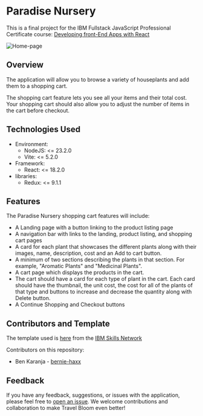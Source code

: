 # Paradise Nursery

This is a final project for the IBM Fullstack JavaScript Professional Certificate course: [Developing front-End Apps with React](https://www.coursera.org/learn/developing-frontend-apps-with-react/home/welcome)

![Home-page](./public/plant-home-page.png)
## Overview
The application will allow you to browse a variety of houseplants and add them to a shopping cart. 

The shopping cart feature lets you see all your items and their total cost. Your shopping cart should also allow you to adjust the number of items in the cart before checkout.

## Technologies Used

- Environment:
    - NodeJS: <= 23.2.0
    - Vite: <= 5.2.0
- Framework:
    - React: <= 18.2.0
- libraries:
    - Redux: <= 9.1.1

## Features

The Paradise Nursery shopping cart features will include:

- A Landing page with a button linking to the product listing page
- A navigation bar with links to the landing, product listing, and shopping cart pages
- A card for each plant that showcases the different plants along with their images, name, description, cost and an Add to cart button.
- A minimum of two sections describing the plants in that section. For example, "Aromatic Plants" and "Medicinal Plants".
- A cart page which displays the products in the cart.
- The cart should have a card for each type of plant in the cart. Each card should have the thumbnail, the unit cost, the cost for all of the plants of that type and buttons to increase and decrease the quantity along with Delete button.
- A Continue Shopping and Checkout buttons

## Contributors and Template

The template used is [here](https://github.com/ibm-developer-skills-network/e-plantShopping.git) from the [IBM Skills Network](https://github.com/ibm-developer-skills-network)

Contributors on this repository:
- Ben Karanja - [bernie-haxx](https://github.com/bernie-haxx)

## Feedback
If you have any feedback, suggestions, or issues with the application, please feel free to [open an issue](https://github.com/bernie-haxx/e-plantShopping/issues). We welcome contributions and collaboration to make Travel Bloom even better!
